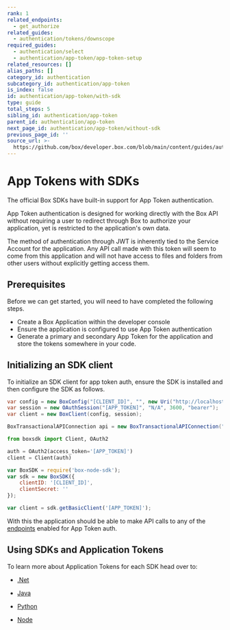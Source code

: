 ```yaml
---
rank: 1
related_endpoints:
  - get_authorize
related_guides:
  - authentication/tokens/downscope
required_guides:
  - authentication/select
  - authentication/app-token/app-token-setup
related_resources: []
alias_paths: []
category_id: authentication
subcategory_id: authentication/app-token
is_index: false
id: authentication/app-token/with-sdk
type: guide
total_steps: 5
sibling_id: authentication/app-token
parent_id: authentication/app-token
next_page_id: authentication/app-token/without-sdk
previous_page_id: ''
source_url: >-
  https://github.com/box/developer.box.com/blob/main/content/guides/authentication/app-token/with-sdk.md
---
```

# App Tokens with SDKs

The official Box SDKs have built-in support for App Token authentication.

App Token authentication is designed for working directly with the
Box API without requiring a user to redirect through Box to authorize your
application, yet is restricted to the application's own data.

<Message notice>

The method of authentication through JWT is inherently tied to the Service
Account for the application. Any API call made with this token will seem to
come from this application and will not have access to files and folders from
other users without explicitly getting access them.

</Message>

## Prerequisites

Before we can get started, you will need to have completed the following steps.

- Create a Box Application within the developer console
- Ensure the application is configured to use App Token authentication
- Generate a primary and secondary App Token for the application and store the tokens somewhere in your code.

## Initializing an SDK client

To initialize an SDK client for app token auth, ensure the SDK is installed and
then configure the SDK as follows.

<Tabs>

<Tab title='.Net'>

```csharp
var config = new BoxConfig("[CLIENT_ID]", "", new Uri("http://localhost"));
var session = new OAuthSession("[APP_TOKEN]", "N/A", 3600, "bearer");
var client = new BoxClient(config, session);
```

</Tab>

<Tab title='Java'>

```java
BoxTransactionalAPIConnection api = new BoxTransactionalAPIConnection("[APP_TOKEN]");
```

</Tab>

<Tab title='Python'>

```python
from boxsdk import Client, OAuth2

auth = OAuth2(access_token='[APP_TOKEN]')
client = Client(auth)
```

</Tab>

<Tab title='Node'>

```js
var BoxSDK = require('box-node-sdk');
var sdk = new BoxSDK({
    clientID: '[CLIENT_ID]',
    clientSecret: ''
});

var client = sdk.getBasicClient('[APP_TOKEN]');
```

</Tab>

</Tabs>

With this the application should be able to make API calls to any of the
[endpoints](g://authentication/app-token/endpoints) enabled for App Token auth.

## Using SDKs and Application Tokens

To learn more about Application Tokens for each SDK head over to:

- [.Net][.Net]

- [Java][Java]

- [Python][Python]

- [Node][Node]

[.Net]: https://github.com/box/box-windows-sdk-v2/blob/main/docs/authentication.md#box-view-authentication-with-app-tokens
[Java]: https://github.com/box/box-java-sdk/blob/main/doc/authentication.md#box-view-authentication-with-app-token
[Python]: https://github.com/box/box-python-sdk/blob/main/docs/usage/authentication.md#box-view-authentication-with-app-tokens
[Node]: https://github.com/box/box-node-sdk/blob/main/docs/authentication.md#box-view-authentication-with-app-tokens